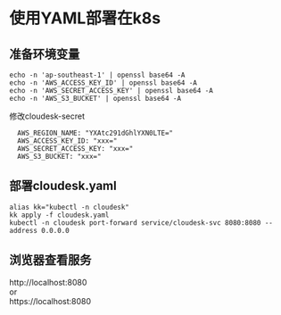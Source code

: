 # 使用YAML部署在k8s

## 准备环境变量

```
echo -n 'ap-southeast-1' | openssl base64 -A
echo -n 'AWS_ACCESS_KEY_ID' | openssl base64 -A
echo -n 'AWS_SECRET_ACCESS_KEY' | openssl base64 -A
echo -n 'AWS_S3_BUCKET' | openssl base64 -A
```

修改cloudesk-secret
```
  AWS_REGION_NAME: "YXAtc291dGhlYXN0LTE="
  AWS_ACCESS_KEY_ID: "xxx="
  AWS_SECRET_ACCESS_KEY: "xxx="
  AWS_S3_BUCKET: "xxx="
```

## 部署cloudesk.yaml
```
alias kk="kubectl -n cloudesk"
kk apply -f cloudesk.yaml
kubectl -n cloudesk port-forward service/cloudesk-svc 8080:8080 --address 0.0.0.0
```

## 浏览器查看服务

http://localhost:8080  
or  
https://localhost:8080  